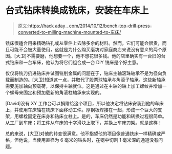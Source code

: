 # 台式钻床转换成铣床，安装在车床上

> 原文:[https://hack aday . com/2014/10/12/bench-top-drill-press-converted-to-milling-machine-mounted-to-车床/](https://hackaday.com/2014/10/12/bench-top-drill-press-converted-to-milling-machine-mounted-to-lathe/)

铣床很适合用来精确钻孔或从零件上去除多余的材料。然而，它们可能会很贵，而且可能不会被大量使用，这就是为什么购买磨坊对家庭商店来说没有意义的两个原因。[大卫]不需要磨，他想要一个，他不想花很多钱。他的店里确实有一台旧的台式钻床和一台车床，他认为将它们组合成一台 DIY 铣床是个好主意。

仅仅将铣刀扔进钻床并试图铣削金属的问题在于，钻床主轴滚珠轴承不是为径向负载而制造的。[大卫]知道这一点，并取代了股票球轴承与角滚子轴承。这些新轴承需要施加轴向预载荷，以保持主轴就位。这是通过在主轴的轴上加工螺纹并增加一个螺母来固定和预加载新的角滚柱轴承来实现的。

[David]没有 XY 工作台可以捐赠给这个项目，所以他决定将钻床安装到他的车床上，并使用车床轴在铣床下面移动工件。厚钢板焊接在一起，形成一个巨大的支架，用螺栓固定在床身和钻床立柱上。是的，车床仍然是功能和转换过程很简单。从工厂到车床；将工件从车床的十字滑块上取下，并换上车床刀架。就是这样！

总的来说，[大卫]对他的转变很满意。他不指望他的项目像普通铣床一样精确或严格，但他说，当使用直径为 6 毫米的钻头时，在钢中切割 1 毫米深的通道没有问题。